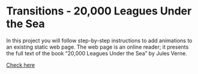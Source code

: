 # Transitions - 20,000 Leagues Under the Sea
In this project you will follow step-by-step instructions to add animations to an existing static web page. The web page is an online reader; it presents the full text of the book “20,000 Leagues Under the Sea” by Jules Verne.

[Check here](https://yarovit-developer.github.io/codecademy-projects/html-css/22-leagues/index.html)
